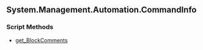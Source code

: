## System.Management.Automation.CommandInfo


### Script Methods


* [get_BlockComments](get_BlockComments.md)
